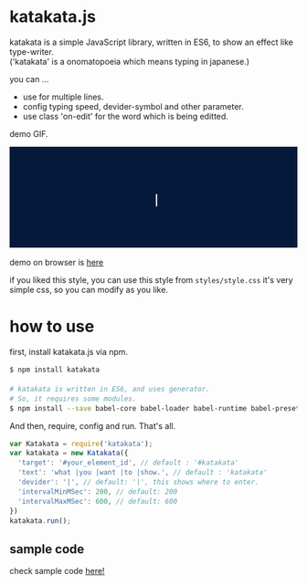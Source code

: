 # katakata.js
katakata is a simple JavaScript library, written in ES6, to show an effect like type-writer.  
('katakata' is a onomatopoeia which means typing in japanese.)

you can ...

- use for multiple lines.
- config typing speed, devider-symbol and other parameter.
- use class 'on-edit' for the word which is being editted.

demo GIF.

![sample](images/sample.gif)

demo on browser is [here](http://vsanna.github.io/katakata.js)

if you liked this style, you can use this style from ```styles/style.css```
it's very simple css, so you can modify as you like.


# how to use

first, install katakata.js via npm.

```bash
$ npm install katakata

# katakata is written in ES6, and uses generator.
# So, it requires some modules.
$ npm install --save babel-core babel-loader babel-runtime babel-preset-es2015
```

And then, require, config and run. That's all.

```js
var Katakata = require('katakata');
var katakata = new Katakata({
  'target': '#your_element_id', // default : '#katakata'
  'text': 'what |you |want |to |show.', // default : 'katakata'
  'devider': '|', // default: '|', this shows where to enter.
  'intervalMinMSec': 200, // default: 200
  'intervalMaxMSec': 600, // default: 600
})
katakata.run();
```

## sample code
check sample code [here!](https://github.com/vsanna/katakata.js/tree/master/sample)
